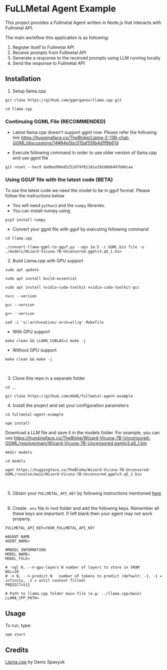 # FuLLMetal Agent Example

This project provides a Fullmetal Agent written in Node.js that interacts with Fullmetal API.

The main workflow this application is as following:
1. Register itself to Fullmetal API
2. Receive prompts from Fullmetal API
3. Generate a response to the received prompts using LLM running locally
4. Send the response to Fullmetal API

## Installation

1. Setup llama.cpp
```
git clone https://github.com/ggerganov/llama.cpp.git

cd llama.cpp
```

### Continuing GGML File (RECOMMENDED)
- Latest llama.cpp doesn't support ggml now. Please refer the following link
https://huggingface.co/TheBloke/Llama-2-13B-chat-GGML/discussions/14#64e5bc015af55fb4d1f9b61d

- Execute following command in order to use older version of llama.cpp and use ggml file
```
git reset --hard dadbed99e65252d79f81101a392d0d6497b86caa
```

### Using GGUF file with the latest code (BETA)
To  use the latest code we need the model to be in gguf format. Please follow the instructions below 

- You will need ```python3``` and the ```numpy``` libraries. 
- You can install numpy using 
```
pip3 install numpy    
```
- Convert your ggml file with gguf by executing following command
```
cd llama.cpp    

./convert-llama-ggml-to-gguf.py --eps 1e-5 -i GGML.bin file -o ./models/Wizard-Vicuna-7B-Uncensored.ggmlv3.q5_1.bin   
```

2. Build Llama.cpp with GPU support

```
sudo apt update

sudo apt install build-essential

sudo apt install nvidia-cuda-toolkit nvidia-cuda-toolkit-gcc

nvcc --version

gcc --version

g++ --version

sed -i 's/-arch=native/-arch=all/g' Makefile

```

- With GPU support
```
make clean && LLAMA_CUBLAS=1 make -j
```

- Without GPU support
```
make clean && make -j
```

<br />

3. Clone this repo in a separate folder
```
cd ..

git clone https://github.com/m0dE/fullmetal-agent-example
```

4. Install the project and set your configuration parameters

```
cd fullmetal-agent-example

npm install
```

Download a LLM file and save it in the models folder. 
For example, you can use https://huggingface.co/TheBloke/Wizard-Vicuna-7B-Uncensored-GGML/resolve/main/Wizard-Vicuna-7B-Uncensored.ggmlv3.q5_1.bin

```
mkdir models

cd models

wget https://huggingface.co/TheBloke/Wizard-Vicuna-7B-Uncensored-GGML/resolve/main/Wizard-Vicuna-7B-Uncensored.ggmlv3.q5_1.bin
```
<br />

5. Obtain your ```FULLMETAL_API_KEY``` by following instructions mentioned [here](https://fullmetal.gitbook.io/docs/how-to-obtain-api-key)
<br /><br />

6. Create ```.env``` file in root folder and add the following keys. Remember all these keys are important. If left blank then your agent may not work properly.
```
FULLMETAL_API_KEY=YOUR_FULLMETAL_API_KEY

#AGENT NAME
AGENT_NAME=

#MODEL INFORMATION
MODEL_NAME=
MODEL_FILE=

# -ngl N, --n-gpu-layers N number of layers to store in VRAM
NGL=28
# -n N, --n-predict N   number of tokens to predict (default: -1, -1 = infinity, -2 = until context filled)
PREDICT=512

# Path to llama.cpp folder main file (e.g: ../llama.cpp/main)
LLAMA_CPP_PATH=
```


## Usage
To run, type:

```
npm start
```


## Credits
[Llama.cpp](https://github.com/ggerganov/llama.cpp.git) by Denis Spasyuk


